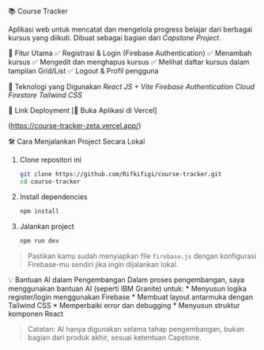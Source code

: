 📚 Course Tracker

Aplikasi web untuk mencatat dan mengelola progress belajar dari berbagai kursus yang diikuti. Dibuat sebagai bagian dari *Capstone Project*.

🔧 Fitur Utama
   ✅ Registrasi & Login (Firebase Authentication)
   ✅ Menambah kursus
   ✅ Mengedit dan menghapus kursus
   ✅ Melihat daftar kursus dalam tampilan Grid/List
   ✅ Logout & Profil pengguna

🧠 Teknologi yang Digunakan
     *React JS + Vite
     Firebase Authentication
     Cloud Firestore
     Tailwind CSS*

🚀 Link Deployment
   [🔗 Buka Aplikasi di Vercel]
   
   (https://course-tracker-zeta.vercel.app/)

🛠 Cara Menjalankan Project Secara Lokal
   1. Clone repositori ini
      ```bash
      git clone https://github.com/Rifkifigi/course-tracker.git
      cd course-tracker
      ```
   
   2. Install dependencies
      ```bash
      npm install
      ```
   
   3. Jalankan project
      ```bash
      npm run dev
      ```
   > Pastikan kamu sudah menyiapkan file `firebase.js` dengan konfigurasi Firebase-mu sendiri jika ingin dijalankan lokal.


💡 Bantuan AI dalam Pengembangan
    Dalam proses pengembangan, saya menggunakan bantuan AI (seperti IBM Granite) untuk:
    * Menyusun logika register/login menggunakan Firebase
    * Membuat layout antarmuka dengan Tailwind CSS
    * Memperbaiki error dan debugging
    * Menyusun struktur komponen React

> Catatan: AI hanya digunakan selama tahap pengembangan, bukan bagian dari produk akhir, sesuai ketentuan Capstone.
